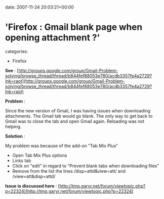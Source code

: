 


date: 2007-11-24 20:03:21+00:00


# 'Firefox : Gmail blank page when opening attachment ?'

categories:
- Firefox


**See**  :
[http://groups.google.com/group/Gmail-Problem-solving/browse_thread/thread/b844fef88053e780/acdb3357fe4a2729?lnk=raot](http://groups.google.com/group/Gmail-Problem-solving/browse_thread/thread/b844fef88053e780/acdb3357fe4a2729?lnk=raot)


**Problem** : 

Since the new version of Gmail, I was having issues when downloading attachments. The Gmail tab would go blank. The only way to get back to Gmail was to close the tab and open Gmail again. Reloading was not helping.


**Solution** :

My problem was because of the add-on "Tab Mix Plus"

- Open Tab Mix Plus options
- Links tab
- Click on "edit" in regard to "Prevent blank tabs when downloading files"
- Remove from the list the lines /disp=attd&view=att/ and /view=att&disp=attd/


**Issue is discussed here** : 
[http://tmp.garyr.net/forum/viewtopic.php?p=22324](http://tmp.garyr.net/forum/viewtopic.php?p=22324) 









